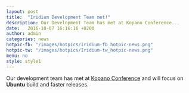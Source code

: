 ```yaml
---
layout: post
title:  "Iridium Development Team met!"
description: Our Development Team has met at Kopano Conference...
date:   2016-10-07 16:16:16 +0200
author:	admin
categories: news
hotpic-fb: "/images/hotpics/Iridium-fb_hotpic-news.png"
hotpic-tw: "/images/hotpics/Iridium-tw_hotpic-news.png"
menu: no
style: style1
---
```


Our development team has met at [Kopano Conference](https://kopano.com/conference/) and will focus on **Ubuntu** build and faster releases.   
<!--break-->
     